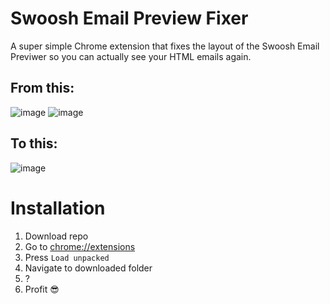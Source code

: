 # Swoosh Email Preview Fixer

A super simple Chrome extension that fixes the layout of the Swoosh Email Previwer so you can actually see your HTML emails again.
## From this:
![image](https://github.com/user-attachments/assets/21820128-6263-4f22-bfc6-fb99fc9adc5e)
![image](https://github.com/user-attachments/assets/1405c936-1ab9-4ab4-8de9-530001cde6f7)

## To this:
![image](https://github.com/user-attachments/assets/4fc2f4e3-4810-45a6-9412-baeafe43725a)

# Installation

1. Download repo
2. Go to [chrome://extensions](chrome://extensions)
3. Press `Load unpacked` 
4. Navigate to downloaded folder
5. ?
6. Profit 😎
